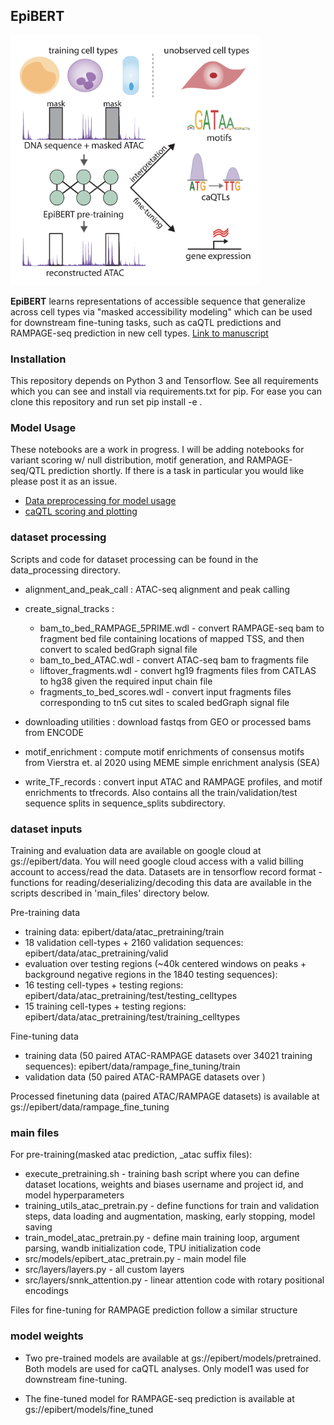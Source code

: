 ## EpiBERT
<img src="docs/graphical_abstract.png" width="400">

**EpiBERT** learns representations of accessible sequence that generalize across cell types via "masked accessibility modeling" which can be used for downstream fine-tuning tasks, such as caQTL predictions and RAMPAGE-seq prediction in new cell types. [Link to manuscript](https://www.cell.com/cell-genomics/fulltext/S2666-979X(25)00018-7)

### Installation
This repository depends on Python 3 and Tensorflow. See all requirements which you can see and install via requirements.txt for pip. For ease you can clone this repository and run set pip install -e .

### Model Usage
These notebooks are a work in progress. I will be adding notebooks for variant scoring w/ null distribution, motif generation, and RAMPAGE-seq/QTL prediction shortly. If there is a task in particular you would like please post it as an issue. 
- [Data preprocessing for model usage](example_usage/data_processing.ipynb)
- [caQTL scoring and plotting ](example_usage/caqTL_predict.ipynb)

### dataset processing
Scripts and code for dataset processing can be found in the data_processing directory.
 * alignment_and_peak_call : ATAC-seq alignment and peak calling
 * create_signal_tracks : 
    * bam_to_bed_RAMPAGE_5PRIME.wdl - convert RAMPAGE-seq bam to fragment bed file containing locations of mapped TSS, and then convert to scaled bedGraph signal file
    * bam_to_bed_ATAC.wdl - convert ATAC-seq bam to fragments file
    * liftover_fragments.wdl - convert hg19 fragments files from CATLAS to hg38 given the required input chain file
    * fragments_to_bed_scores.wdl - convert input fragments files corresponding to tn5 cut sites to scaled bedGraph signal file

 * downloading utilities : download fastqs from GEO or processed bams from ENCODE
 * motif_enrichment : compute motif enrichments of consensus motifs from Vierstra et. al 2020 using MEME simple enrichment analysis (SEA)
 * write_TF_records : convert input ATAC and RAMPAGE profiles, and motif enrichments to tfrecords. Also contains all the train/validation/test sequence splits in sequence_splits subdirectory. 


### dataset inputs
Training and evaluation data are available on google cloud at gs://epibert/data. You will need google cloud access with a valid billing account to access/read the data. Datasets are in tensorflow record format - functions for reading/deserializing/decoding this data are available in the scripts described in 'main_files' directory below. 

Pre-training data
 * training data: epibert/data/atac_pretraining/train
 * 18 validation cell-types + 2160 validation sequences: epibert/data/atac_pretraining/valid
 * evaluation over testing regions (~40k centered windows on peaks + background negative regions in the 1840 testing sequences):
  * 16 testing cell-types + testing regions: epibert/data/atac_pretraining/test/testing_celltypes
  * 15 training cell-types + testing regions: epibert/data/atac_pretraining/test/training_celltypes
 
 Fine-tuning data
 * training data (50 paired ATAC-RAMPAGE datasets over 34021 training sequences): epibert/data/rampage_fine_tuning/train
 * validation data (50 paired ATAC-RAMPAGE datasets over )

Processed finetuning data (paired ATAC/RAMPAGE datasets) is available at gs://epibert/data/rampage_fine_tuning

### main files
For pre-training(masked atac prediction, _atac suffix files):
 * execute_pretraining.sh - training bash script where you can define dataset locations, weights and biases username and project id, and model hyperparameters
 * training_utils_atac_pretrain.py - define functions for train and validation steps, data loading and augmentation, masking, early stopping, model saving
 * train_model_atac_pretrain.py - define main training loop, argument parsing, wandb initialization code, TPU initialization code
 * src/models/epibert_atac_pretrain.py - main model file
 * src/layers/layers.py - all custom layers
 * src/layers/snnk_attention.py - linear attention code with rotary positional encodings

Files for fine-tuning for RAMPAGE prediction follow a similar structure

### model weights
 * Two pre-trained models are available at gs://epibert/models/pretrained. Both models are used for caQTL analyses. Only model1 was used for downstream fine-tuning.

 * The fine-tuned model for RAMPAGE-seq prediction is available at gs://epibert/models/fine_tuned






